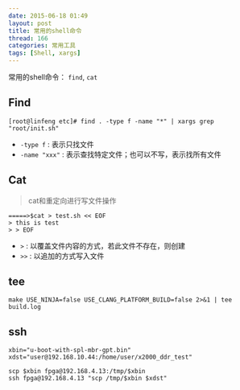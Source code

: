 ```yaml
---
date: 2015-06-18 01:49
layout: post
title: 常用的shell命令
thread: 166
categories: 常用工具
tags: [Shell, xargs]
---
```


常用的shell命令： `find`, `cat`

<!-- more -->

## Find

``` shell
[root@linfeng etc]# find . -type f -name "*" | xargs grep "root/init.sh"
```

* `-type f` : 表示只找文件
* `-name "xxx"` :  表示查找特定文件；也可以不写，表示找所有文件

## Cat

>cat和重定向进行写文件操作

``` shell
=====>$cat > test.sh << EOF
> this is test
> > EOF
```

* `>` : 以覆盖文件内容的方式，若此文件不存在，则创建
* `>>` : 以追加的方式写入文件

## tee

``` shell
make USE_NINJA=false USE_CLANG_PLATFORM_BUILD=false 2>&1 | tee build.log
```

## ssh

``` shell
xbin="u-boot-with-spl-mbr-gpt.bin"                                              
xdst="user@192.168.10.44:/home/user/x2000_ddr_test"

scp $xbin fpga@192.168.4.13:/tmp/$xbin           
ssh fpga@192.168.4.13 "scp /tmp/$xbin $xdst"     
```
